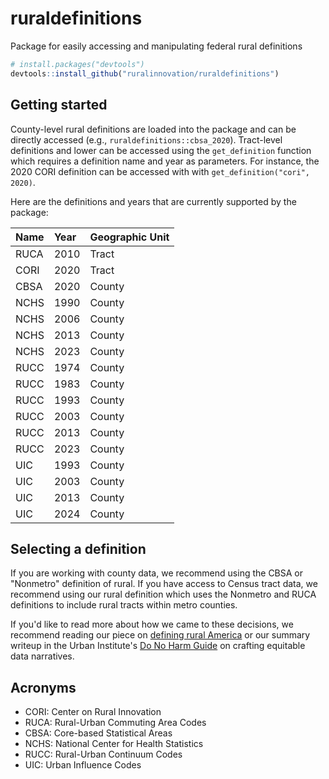 # ruraldefinitions

Package for easily accessing and manipulating federal rural definitions

```r
# install.packages("devtools")
devtools::install_github("ruralinnovation/ruraldefinitions")
```

## Getting started

County-level rural definitions are loaded into the package and can be directly 
accessed (e.g., `ruraldefinitions::cbsa_2020`). Tract-level definitions and 
lower can be accessed using the `get_definition` function which requires a 
definition name and year as parameters. For instance, the 
2020 CORI definition can be accessed with with `get_definition("cori", 2020)`.

Here are the definitions and years that are currently supported by the 
package:

| Name          | Year | Geographic Unit |
|:-------------|:----|:---------------|
| RUCA          | 2010 | Tract           |
| CORI          | 2020 | Tract           |
| CBSA          | 2020 | County          |
| NCHS          | 1990 | County          |
| NCHS          | 2006 | County          |
| NCHS          | 2013 | County          |
| NCHS          | 2023 | County          |
| RUCC          | 1974 | County          |
| RUCC          | 1983 | County          |
| RUCC          | 1993 | County          |
| RUCC          | 2003 | County          |
| RUCC          | 2013 | County          |
| RUCC          | 2023 | County          |
| UIC           | 1993 | County          |
| UIC           | 2003 | County          |
| UIC           | 2013 | County          |
| UIC           | 2024 | County          |

## Selecting a definition

If you are working with county data, we recommend using the CBSA or 
"Nonmetro" definition of rural. If you have access to Census tract data, 
we recommend using our rural definition which uses the Nonmetro and RUCA 
definitions to include rural tracts within metro counties.


If you'd like to read more about how we came to these decisions, we recommend 
reading our piece on [defining rural America](https://ruralinnovation.us/blog/defining-rural-america/) or 
our summary writeup in the Urban Institute's [Do No Harm Guide](https://www.urban.org/research/publication/do-no-harm-guide-crafting-equitable-data-narratives) on 
crafting equitable data narratives.

## Acronyms

- CORI: Center on Rural Innovation 
- RUCA: Rural-Urban Commuting Area Codes
- CBSA: Core-based Statistical Areas
- NCHS: National Center for Health Statistics
- RUCC: Rural-Urban Continuum Codes
- UIC: Urban Influence Codes




